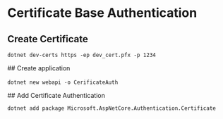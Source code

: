 # Certificate Base Authentication

## Create Certificate

`dotnet dev-certs https -ep dev_cert.pfx -p 1234`

## Create application

`dotnet new webapi -o CerificateAuth` 

## Add Certificate Authentication

`dotnet add package Microsoft.AspNetCore.Authentication.Certificate`


